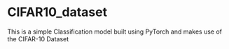# CIFAR10_dataset
This is a simple Classification model built using PyTorch and makes use of the CIFAR-10 Dataset
